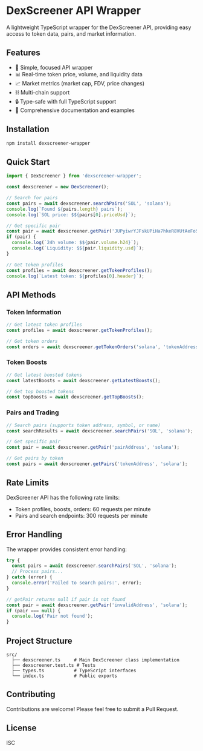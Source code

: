 # DexScreener API Wrapper

A lightweight TypeScript wrapper for the DexScreener API, providing easy access to token data, pairs, and market information.

## Features

- 🚀 Simple, focused API wrapper
- 📊 Real-time token price, volume, and liquidity data
- 📈 Market metrics (market cap, FDV, price changes)
- ⛓️ Multi-chain support
- 🔒 Type-safe with full TypeScript support
- 📝 Comprehensive documentation and examples

## Installation

```bash
npm install dexscreener-wrapper
```

## Quick Start

```typescript
import { DexScreener } from 'dexscreener-wrapper';

const dexscreener = new DexScreener();

// Search for pairs
const pairs = await dexscreener.searchPairs('SOL', 'solana');
console.log(`Found ${pairs.length} pairs`);
console.log(`SOL price: $${pairs[0].priceUsd}`);

// Get specific pair
const pair = await dexscreener.getPair('JUPyiwrYJFskUPiHa7hkeR8VUtAeFoSYbKedZNsDvCN', 'solana');
if (pair) {
  console.log(`24h volume: $${pair.volume.h24}`);
  console.log(`Liquidity: $${pair.liquidity.usd}`);
}

// Get token profiles
const profiles = await dexscreener.getTokenProfiles();
console.log(`Latest token: ${profiles[0].header}`);
```

## API Methods

### Token Information

```typescript
// Get latest token profiles
const profiles = await dexscreener.getTokenProfiles();

// Get token orders
const orders = await dexscreener.getTokenOrders('solana', 'tokenAddress');
```

### Token Boosts

```typescript
// Get latest boosted tokens
const latestBoosts = await dexscreener.getLatestBoosts();

// Get top boosted tokens
const topBoosts = await dexscreener.getTopBoosts();
```

### Pairs and Trading

```typescript
// Search pairs (supports token address, symbol, or name)
const searchResults = await dexscreener.searchPairs('SOL', 'solana');

// Get specific pair
const pair = await dexscreener.getPair('pairAddress', 'solana');

// Get pairs by token
const pairs = await dexscreener.getPairs('tokenAddress', 'solana');
```

## Rate Limits

DexScreener API has the following rate limits:
- Token profiles, boosts, orders: 60 requests per minute
- Pairs and search endpoints: 300 requests per minute

## Error Handling

The wrapper provides consistent error handling:

```typescript
try {
  const pairs = await dexscreener.searchPairs('SOL', 'solana');
  // Process pairs...
} catch (error) {
  console.error('Failed to search pairs:', error);
}

// getPair returns null if pair is not found
const pair = await dexscreener.getPair('invalidAddress', 'solana');
if (pair === null) {
  console.log('Pair not found');
}
```

## Project Structure

```
src/
  ├── dexscreener.ts     # Main DexScreener class implementation
  ├── dexscreener.test.ts # Tests
  ├── types.ts           # TypeScript interfaces
  └── index.ts           # Public exports
```

## Contributing

Contributions are welcome! Please feel free to submit a Pull Request.

## License

ISC 